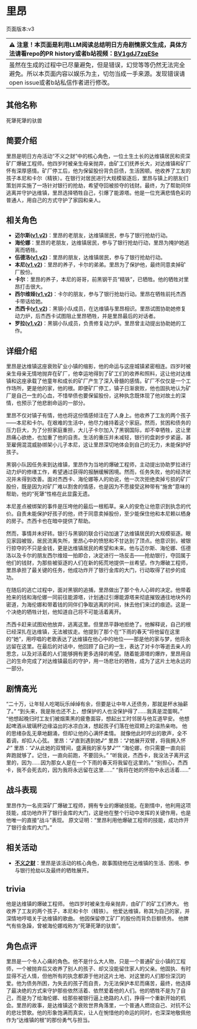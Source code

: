# 里昂
页面版本:v3
 

| :warning: 注意！本页面是利用LLM阅读总结明日方舟剧情原文生成，具体方法请看repo的PR history或者b站视频：[BV1gdJ7zqESe](https://www.bilibili.com/video/BV1gdJ7zqESe/)         |
|:----------------------------|
| 虽然在生成的过程中已尽量避免，但是错误，幻觉等等仍然无法完全避免。所以本页面内容以娱乐为主，切勿当成一手来源。发现错误请open issue或者b站私信作者进行修改。|



## 其他名称
死犟死犟的驮兽
## 简要介绍
里昂是明日方舟活动“不义之财”中的核心角色，一位土生土长的达维镇居民和资深矿厂爆破工程师。他四岁时被亲生母亲抛弃，由矿工们抚养长大，对达维镇和矿厂怀有深厚感情。矿厂停工后，他为保留股份背负巨债，生活困顿。他收养了工友的孩子本尼和卡尔（精铁）。在银行对居民进行大规模驱逐后，里昂与镇上的朋友们策划并实施了一场针对银行的抢劫，希望夺回被掠夺的钱财。最终，为了帮助同伴逃离并守护达维镇，里昂选择牺牲自己，引爆了能源塔。他是一位充满悲情色彩的普通人，用自己的方式守护了家园和亲人。
## 相关角色
-   **迈尔斯([v1](../chars/extended_char_mai_er_si.md),[v2](extended_char_mai_er_si.md))**：里昂的老朋友，达维镇居民，参与了银行抢劫行动。
-   **海伦娜**：里昂的老朋友，达维镇居民，参与了银行抢劫行动，里昂为掩护她逃离而牺牲。
-   **伍德洛([v1](../chars/extended_char_wu_de_luo.md),[v2](extended_char_wu_de_luo.md))**：里昂的朋友，达维镇居民，参与了银行抢劫行动。
-   **本尼([v1](../chars/extended_char_ben_ni.md),[v2](extended_char_ben_ni.md))**：里昂的养子，卡尔的弟弟。里昂为了保护他，最终同意卖掉矿厂股份。
-   **卡尔**：里昂的养子，本尼的哥哥，前黑钢干员“精铁”，已牺牲。他的牺牲对里昂打击很大。
-   **西尔维娅([v1](../chars/extended_char_xi_er_wei_ya.md),[v2](extended_char_xi_er_wei_ya.md))**：卡尔的朋友，参与了银行抢劫行动。里昂在牺牲前托杰西卡带话给她。
-   **杰西卡([v1](../chars/char_235_jesica.md),[v2](char_235_jesica.md))**：黑钢小队成员，在达维镇与里昂相识。里昂试图协助她修复动力炉，后杰西卡试图阻止里昂牺牲，并是里昂最后的对话者。
-   **罗拉([v1](../chars/extended_char_luo_la.md),[v2](extended_char_luo_la.md))**：黑钢小队成员，负责修复动力炉。里昂曾主动提出协助她的工作。
## 详细介绍
里昂是达维镇这座衰败矿业小镇的缩影，他的命运与这座城镇紧密相连。四岁时被亲生母亲无情地抛弃在矿厂，他幸运地得到了矿工们的收养和照料，这让他对达维镇和这座承载了他童年和成长的矿厂产生了深入骨髓的感情。矿厂不仅仅是一个工作场所，更是他的家，他的根。即便矿厂停工，镇子日渐衰败，他也固执地认为矿厂是自己一生的心血，不惜举债也要保留股份，这种执念既体现了他对故土的深情，也预示了他悲剧命运的一部分。

里昂不仅对镇子有情，他也将这份情感倾注在了人身上。他收养了工友的两个孩子——本尼和卡尔。在艰难的生活中，他尽力维持着这个家庭。然而，贫困和债务的压力巨大，为了分担家庭重担，大儿子卡尔加入了黑钢国际，却不幸牺牲，这让里昂痛心欲绝，也加重了他的自责。生活的重压并未减轻，银行的盘剥步步紧逼，甚至雇佣混混威胁绑架小儿子本尼，这让里昂深切地体会到自己的无力，未能保护好孩子。

黑钢小队因任务来到达维镇，里昂作为当地的爆破工程师，主动提出协助罗拉进行动力炉的修缮工作，希望通过获得的报酬缓解困境。然而，任务失败，他的经济状况并未得到改善。面对杰西卡、海伦娜等人的劝说，他一次次拒绝卖掉亏损的矿厂股份，既是因为对矿厂难以割舍的情感，也是因为不愿接受这种带有“施舍”意味的帮助，他的“死犟”性格在此显露无遗。

本尼差点被绑架的事件是压垮他的最后一根稻草。亲人的安危让他意识到执念的代价。自责未能保护好孩子的他，终于同意卖掉股份，至少能保住他和本尼赖以栖身的房子。杰西卡也在暗中提供了帮助。

然而，事情并未好转。银行与黑钢的联合行动加速了达维镇居民的大规模驱逐。眼见家园被毁，居民流离失所，里昂心中的愤怒和不甘达到了顶点。他意识到，被银行掠夺的不只是金钱，更是达维镇居民的希望和未来。他与迈尔斯、海伦娜、伍德洛以及卡尔的朋友西尔维娅一拍即合，决定进行一场反击——抢劫银行，夺回属于他们的钱财，为那些被驱逐的人们在新的拓荒地提供一丝希望。作为爆破工程师，里昂承担了最关键的任务，他成功炸开了银行金库的大门，行动取得了初步的成功。

在随后的逃亡过程中，面对黑钢的追捕，里昂做出了那个令人心碎的决定。他带着抢来的钱和海伦娜一同前往能源塔，计划通过引爆能源塔来彻底摧毁通往地块外的密道，为海伦娜和带着钱的同伴们争取逃离的时间，抹去他们来过的痕迹。这是一个决绝的牺牲计划，他知道自己将不可能活着离开。

杰西卡赶来试图劝他放弃，逃离这里。但里昂平静地拒绝了。他解释说，自己的根已经深扎在达维镇，无法被拔走。他提到了那个在“下雨的春天”将他留在这里的“她”，用哼唱的老歌表达了达维镇在他心中的地位——那是他的家与梦，他将永远留在这里。在最后的对话中，他回顾了自己的一生，表达了对卡尔等逝去亲人的思念，以及对活着的人们能够拥有更多选择的希望。随着能源塔的爆炸，里昂用自己的生命完成了对达维镇最后的守护，用一场悲壮的牺牲，成为了这片土地永远的一部分。
## 剧情高光
“二十万，让年轻人吃喝玩乐绰绰有余，但要是让中年人还债务，那就是杯水抽薪了。”
“到头来，我是账也还不上，想保护的人也没保护得了......我真是混蛋啊。”
“他想起晚归时工友们被烟熏黑的疲惫面容，想起出工时邻居与他互道早安。 他想起啤酒从玻璃杯边缘溢出的冰凉白沫，想起孩子们落在他双颊上的温热亲吻。 他的思绪杂乱无章地翻涌，但却让他的心满怀柔情。 就像他此时哼出的歌声，全不着调，却扣人心弦。 里昂：“♪直到遇到她♪” 里昂：“♪她展开双臂，将我拥入怀♪” 里昂：“♪从此她的双臂间，盛满我的家与梦♪””
“海伦娜，你只需要一直向前奔跑就够了。记住，一直向前跑，不要回头。”
“听我说，杰西卡，我没法子离开这里的，因为......因为那女人是在一个下雨的春天将我留在这里的。”
“别担心，杰西卡，我不会死去的，因为我将永远留在这里......”
“我将在她的怀抱中永远活着......”
## 战斗表现
里昂作为一名资深矿厂爆破工程师，拥有专业的爆破技能。在剧情中，他利用这项技能，成功地炸开了银行金库的大门，这是他在整个行动中发挥的关键作用，也是他唯一的直接“战斗”表现。
原文证明：“里昂利用他爆破工程师的技能，成功炸开了银行金库的大门。”
## 相关活动
-   **[不义之财](../stories/act28side.md)**：里昂是该活动的核心角色，故事围绕他在达维镇的生活、困境、参与银行抢劫以及最终的牺牲展开。
## trivia
他是达维镇的爆破工程师。
他四岁时被亲生母亲抛弃，由矿厂的矿工们养大。
他收养了工友的两个孩子，本尼和卡尔（精铁）。
他爱达维镇，称其为自己的家，并深情地哼唱关于达维镇的歌曲。
他因保留停工矿厂的股份而背负巨额债务。
他脾气有些急躁，曾被海伦娜戏称为“死犟死犟的驮兽”。
## 角色点评
里昂是一个令人心痛的角色。他不是什么大人物，只是一个普通矿业小镇的工程师，一个被抛弃后又收养了别人的孩子、却又没能留住家人的父亲。他固执、有时显得不近人情，但他所有的执念都源于他对这片土地、对这里的人们那份深沉的爱。他为债务所困，为失去的孩子而自责，为无法保护本尼而痛苦，最终，他选择了最决绝的方式来守护那些依然活着、依然爱着他的人们。他的牺牲不是为了自己，而是为了给海伦娜、给那些被银行逼上绝路的人们，挣得一个重新开始的机会。里昂的故事，是达维镇这个衰败世界角落里，一个普通人燃烧自己、对抗不公的悲壮赞歌。他的形象饱满而真实，让人在惋惜他的命运的同时，也深深地敬佩他作为“达维镇的根”的那份勇气与担当。